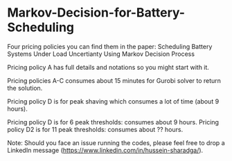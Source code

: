 # Markov-Decision-for-Battery-Scheduling

Four pricing policies you can find them in the paper: Scheduling Battery Systems Under Load Uncertianty Using Markov Decision Process 



Pricing policy A has  full details and notations so you might start with it.

Pricing policies A-C consumes about 15 minutes for Gurobi solver to return the solution.

Pricing policy D is for peak shaving which consumes a lot of time (about 9 hours).



Pricing policy D is for 6 peak thresholds:  consumes about 9 hours.
Pricing policy D2 is for 11 peak thresholds:  consumes about ?? hours.



Note: Should you face an issue running the codes, please feel free to drop a LinkedIn message (https://www.linkedin.com/in/hussein-sharadga/).
